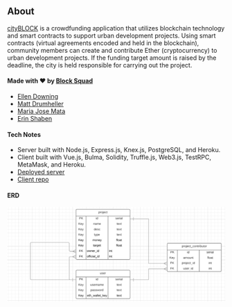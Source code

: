 ## About
[cityBLOCK](http://city-block.herokuapp.com/#/) is a crowdfunding application that utilizes blockchain technology and smart contracts to support urban development projects. Using smart contracts (virtual agreements encoded and held in the blockchain), community members can create and contribute Ether (cryptocurrency) to urban development projects. If the funding target amount is raised by the deadline, the city is held responsible for carrying out the project.

#### Made with ♥ by [Block Squad](https://github.com/block-squad)
* [Ellen Downing](https://github.com/EllenDown)
* [Matt Drumheller](https://github.com/MattDrummy)
* [Maria Jose Mata](https://github.com/maria-mata)
* [Erin Shaben](https://github.com/eshaben)

#### Tech Notes
* Server built with Node.js, Express.js, Knex.js, PostgreSQL, and Heroku.
* Client built with Vue.js, Bulma, Solidity, Truffle.js, Web3.js, TestRPC, MetaMask, and Heroku.
* [Deployed server](http://city-block-server.herokuapp.com/)
* [Client repo](https://github.com/block-squad/city-block-client)

#### ERD
![Image](public/images/new-erd.png)

